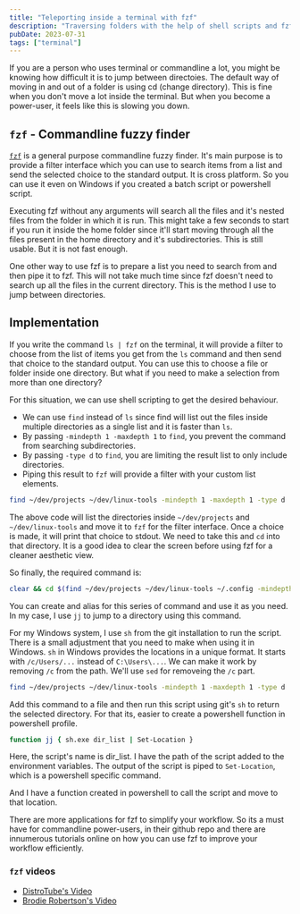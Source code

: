 ```yaml
---
title: "Teleporting inside a terminal with fzf"
description: "Traversing folders with the help of shell scripts and fzf"
pubDate: 2023-07-31
tags: ["terminal"]
---
```

If you are a person who uses terminal or commandline a lot, you might be knowing 
how difficult it is to jump between directoies. The default way of moving in and out 
of a folder is using cd (change directory). This is fine when you don't move a lot inside 
the terminal. But when you become a power-user, it feels like this is slowing you down.

## `fzf` - Commandline fuzzy finder

[`fzf`](https://github.com/junegunn/fzf) is a general purpose commandline fuzzy finder. It's main purpose is to provide 
a filter interface which you can use to search items from a list and send the selected choice 
to the standard output. It is cross platform. So you can use it even on Windows if you created a 
batch script or powershell script.

Executing fzf without any arguments will search all the files and it's nested files from 
the folder in which it is run. This might take a few seconds to start if you run it inside the home folder 
since it'll start moving through all the files present in the home directory and it's subdirectories.
This is still usable. But it is not fast enough.

One other way to use fzf is to prepare a list you need to search from and then pipe it 
to fzf. This will not take much time since fzf doesn't need to search up all the files 
in the current directory. This is the method I use to jump between directories.

## Implementation

If you write the command `ls | fzf` on the terminal, it will provide a filter to choose from 
the list of items you get from the `ls` command and then send that choice to the standard 
output. You can use this to choose a file or folder inside one directory. But what if you need to 
make a selection from more than one directory?

For this situation, we can use shell scripting to get the desired behaviour.
- We can use `find` instead of `ls` since find will list out the files inside multiple 
directories as a single list and it is faster than `ls`.
- By passing `-mindepth 1 -maxdepth 1` to `find`, you prevent the command from searching 
subdirectories.
- By passing `-type d` to `find`, you are limiting the result list to only include 
directories.
- Piping this result to `fzf` will provide a filter with your custom list elements.

```sh
find ~/dev/projects ~/dev/linux-tools -mindepth 1 -maxdepth 1 -type d | fzf
```

The above code will list the directories inside `~/dev/projects` and `~/dev/linux-tools` and move it to 
`fzf` for the filter interface. Once a choice is made, it will print that choice to stdout.
We need to take this and `cd` into that directory. It is a good idea to clear the screen 
before using fzf for a cleaner aesthetic view.

So finally, the required command is:
```sh
clear && cd $(find ~/dev/projects ~/dev/linux-tools ~/.config -mindepth 1 -maxdepth 1 -type d | fzf)
```

You can create and alias for this series of command and use it as you need. In my case, 
I use `jj` to jump to a directory using this command.

For my Windows system, I use `sh` from the git installation to run the script. There is a 
small adjustment that you need to make when using it in Windows. `sh` in Windows provides the locations in 
a unique format. It starts with `/c/Users/...` instead of `C:\Users\...`. We can make it work by 
removing `/c` from the path. We'll use `sed` for removeing the `/c` part.

```sh
find ~/dev/projects ~/dev/linux-tools -mindepth 1 -maxdepth 1 -type d | fzf | sed 's/c\///'
```

Add this command to a file and then run this script using git's `sh` to return the 
selected directory. For that its, easier to create a powershell function in powershell profile.

```sh
function jj { sh.exe dir_list | Set-Location }
```

Here, the script's name is dir_list. I have the path of the script added to the environment variables.
The output of the script is piped to `Set-Location`, which is a powershell specific command.

And I have a function created in powershell to call the script and move to that location.

There are more applications for fzf to simplify your workflow. So its a must have 
for commandline power-users, in their github repo and there are innumerous tutorials online on how 
you can use fzf to improve your workflow efficiently.

### `fzf` videos
- [DistroTube's Video](https://youtu.be/Ab6cWN9ZrXo)
- [Brodie Robertson's Video](https://youtu.be/gDPhsQEcY_c)
